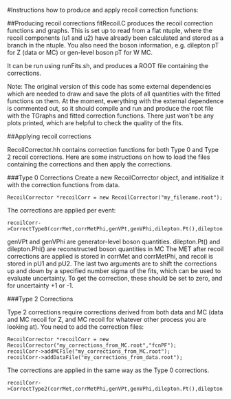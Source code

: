 #Instructions how to produce and apply recoil correction functions:

##Producing recoil corrections
fitRecoil.C produces the recoil correction functions and graphs. This is set up to read from a flat ntuple, where the recoil components (u1 and u2) have already been calculated and stored as a branch in the ntuple. You also need the boson information, e.g. dilepton pT for Z (data or MC) or gen-level boson pT for W MC. 

It can be run using runFits.sh, and produces a ROOT file containing the corrections.

Note: The original version of this code has some external dependencies which are needed to draw and save the plots of all quantities with the fitted functions on them. At the moment, everything with the external dependence is commented out, so it should compile and run and produce the root file with the TGraphs and fitted correction functions. There just won't be any plots printed, which are helpful to check the quality of the fits. 

##Applying recoil corrections

RecoilCorrector.hh contains correction functions for both Type 0 and Type 2 recoil corrections. Here are some instructions on how to load the files containing the corrections and then apply the corrections. 

###Type 0 Corrections
Create a new RecoilCorrector object, and intitialize it with the correction functions from data. 
```
RecoilCorrector *recoilCorr = new RecoilCorrector("my_filename.root");
```
The corrections are applied per event:
```
recoilCorr->CorrectType0(corrMet,corrMetPhi,genVPt,genVPhi,dilepton.Pt(),dilepton.Phi(),pU1,pU2,nSigMean,nSigWidths);
```
genVPt and genVPhi are generator-level boson quantities.
dilepton.Pt() and dilepton.Phi() are reconstructed boson quantities in MC
The MET after recoil corrections are applied is stored in corrMet and corrMetPhi, and recoil is stored in pU1 and pU2. 
The last two arguments are to shift the corrections up and down by a specified number sigma of the fits, which can be used to evaluate uncertainty. To get the correction, these should be set to zero, and for uncertainty +1 or -1.


###Type 2 Corrections

Type 2 corrections require corrections derived from both data and MC (data and MC recoil for Z, and MC recoil for whatever other process you are looking at).
You need to add the correction files:
```
RecoilCorrector *recoilCorr = new  RecoilCorrector("my_corrections_from_MC.root","fcnPF");
recoilCorr->addMCFile("my_corrections_from_MC.root");
recoilCorr->addDataFile("my_corrections_from_data.root");
```

The corrections are applied in the same way as the Type 0 corrections. 
```
recoilCorr->CorrectType2(corrMet,corrMetPhi,genVPt,genVPhi,dilepton.Pt(),dilepton.Phi(),pU1,pU2,nSigMean,nSigWidths);
```